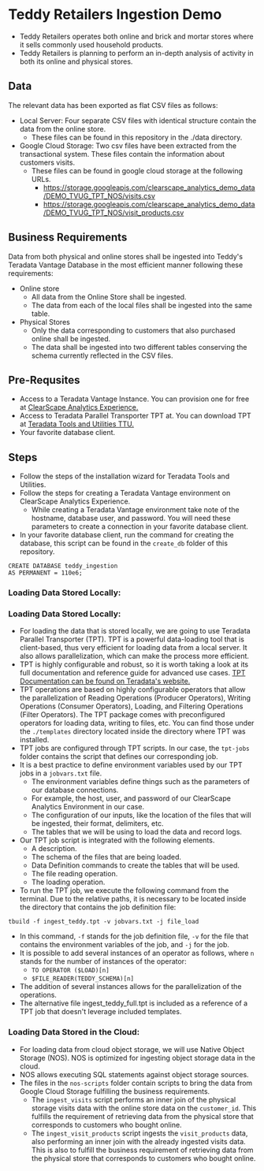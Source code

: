# Teddy Retailers Ingestion Demo
- Teddy Retailers operates both online and brick and mortar stores where it sells commonly used household products.
- Teddy Retailers is planning to perform an in-depth analysis of activity in both its online and physical stores.

## Data
The relevant data has been exported as flat CSV files as follows:
* Local Server: Four separate CSV files with identical structure contain the data from the online store.
    - These files can be found in this repository in the ./data directory.
* Google Cloud Storage: Two csv files have been extracted from the transactional system. These files contain the information about customers visits.
    - These files can be found in google cloud storage at the following URLs.
        - https://storage.googleapis.com/clearscape_analytics_demo_data/DEMO_TVUG_TPT_NOS/visits.csv
        - https://storage.googleapis.com/clearscape_analytics_demo_data/DEMO_TVUG_TPT_NOS/visit_products.csv

## Business Requirements 
Data from both physical and online stores shall be ingested into Teddy's Teradata Vantage Database in the most efficient manner following these requirements:
* Online store 
    - All data from the Online Store shall be ingested. 
    - The data from each of the local files shall be ingested into the same table.
* Physical Stores
    - Only the data corresponding to customers that also purchased online shall be ingested.
    - The data shall be ingested into two different tables conserving the schema currently reflected in the CSV files.

## Pre-Requsites
* Access to a Teradata Vantage Instance. You can provision one for free at [ClearScape Analytics Experience.](https://clearscape.teradata.com/sign-in?utm_source=github&utm_medium=readme&utm_campaign=TPT_NOS)
* Access to Teradata Parallel Transporter TPT at. You can download TPT at [Teradata Tools and Utilities TTU.](https://downloads.teradata.com/download/database/teradata-tools-and-utilities-13-10) 
* Your favorite database client.

## Steps
* Follow the steps of the installation wizard for Teradata Tools and Utilities.
* Follow the steps for creating a Teradata Vantage environment on ClearScape Analytics Experience.
    - While creating a Teradata Vantage environment take note of the hostname, database user, and password. You will need these parameters to create a connection in your favorite database client.
* In your favorite database client, run the command for creating the database, this script can be found in the `create_db` folder of this repository.
```
CREATE DATABASE teddy_ingestion
AS PERMANENT = 110e6;
```

### Loading Data Stored Locally:

### Loading Data Stored Locally:
* For loading the data that is stored locally, we are going to use Teradata Parallel Transporter (TPT). TPT is a powerful data-loading tool that is client-based, thus very efficient for loading data from a local server. It also allows parallelization, which can make the process more efficient.
* TPT is highly configurable and robust, so it is worth taking a look at its full documentation and reference guide for advanced use cases. [TPT Documentation can be found on Teradata's website.](https://docs.teradata.com/r/k_KCYzsgJJ_t2du~c~wK_Q/OkTPh7PBa4ICuyi45jJsgQ)
* TPT operations are based on highly configurable operators that allow the parallelization of Reading Operations (Producer Operators), Writing Operations (Consumer Operators), Loading, and Filtering Operations (Filter Operators). The TPT package comes with preconfigured operators for loading data, writing to files, etc. You can find those under the `./templates` directory located inside the directory where TPT was installed.
* TPT jobs are configured through TPT scripts. In our case, the `tpt-jobs` folder contains the script that defines our corresponding job.
* It is a best practice to define environment variables used by our TPT jobs in a `jobvars.txt` file.
  - The environment variables define things such as the parameters of our database connections.
  - For example, the host, user, and password of our ClearScape Analytics Environment in our case.
  - The configuration of our inputs, like the location of the files that will be ingested, their format, delimiters, etc.
  - The tables that we will be using to load the data and record logs.
* Our TPT job script is integrated with the following elements.
  - A description.
  - The schema of the files that are being loaded.
  - Data Definition commands to create the tables that will be used.
  - The file reading operation.
  - The loading operation.
* To run the TPT job, we execute the following command from the terminal. Due to the relative paths, it is necessary to be located inside the directory that contains the job definition file:
```
tbuild -f ingest_teddy.tpt -v jobvars.txt -j file_load
```
* In this command, `-f` stands for the job definition file, `-v` for the file that contains the environment variables of the job, and `-j` for the job.
* It is possible to add several instances of an operator as follows, where `n` stands for the number of instances of the operator:
  - `TO OPERATOR ($LOAD)[n]`
  - `$FILE_READER(TEDDY_SCHEMA)[n]`
* The addition of several instances allows for the parallelization of the operations.
* The alternative file ingest_teddy_full.tpt is included as a reference of a TPT job that doesn't leverage included templates.

### Loading Data Stored in the Cloud:
* For loading data from cloud object storage, we will use Native Object Storage (NOS). NOS is optimized for ingesting object storage data in the cloud.
* NOS allows executing SQL statements against object storage sources.
* The files in the `nos-scripts` folder contain scripts to bring the data from Google Cloud Storage fulfilling the business requirements.
  - The `ingest_visits` script performs an inner join of the physical storage visits data with the online store data on the `customer_id`. This fulfills the requirement of retrieving data from the physical store that corresponds to customers who bought online.
  - The `ingest_visit_products` script ingests the `visit_products` data, also performing an inner join with the already ingested visits data. This is also to fulfill the business requirement of retrieving data from the physical store that corresponds to customers who bought online.
